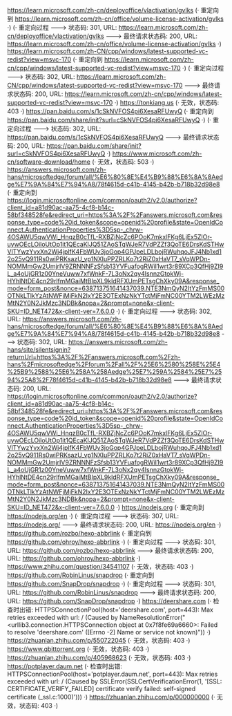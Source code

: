https://learn.microsoft.com/zh-cn/deployoffice/vlactivation/gvlks (· 重定向到 https://learn.microsoft.com/zh-cn/office/volume-license-activation/gvlks ·)
(· 重定向过程 ---> 状态码: 301, URL: https://learn.microsoft.com/zh-cn/deployoffice/vlactivation/gvlks ---> 最终请求状态码: 200, URL: https://learn.microsoft.com/zh-cn/office/volume-license-activation/gvlks ·)
https://learn.microsoft.com/zh-CN/cpp/windows/latest-supported-vc-redist?view=msvc-170 (· 重定向到 https://learn.microsoft.com/zh-cn/cpp/windows/latest-supported-vc-redist?view=msvc-170 ·)
(· 重定向过程 ---> 状态码: 302, URL: https://learn.microsoft.com/zh-CN/cpp/windows/latest-supported-vc-redist?view=msvc-170 ---> 最终请求状态码: 200, URL: https://learn.microsoft.com/zh-cn/cpp/windows/latest-supported-vc-redist?view=msvc-170 ·)
https://tonkiang.us (· 无效，状态码: 403 ·)
https://pan.baidu.com/s/1cSkNVFOS4pi6XesaRFUwyQ (· 重定向到 https://pan.baidu.com/share/init?surl=cSkNVFOS4pi6XesaRFUwyQ ·)
(· 重定向过程 ---> 状态码: 302, URL: https://pan.baidu.com/s/1cSkNVFOS4pi6XesaRFUwyQ ---> 最终请求状态码: 200, URL: https://pan.baidu.com/share/init?surl=cSkNVFOS4pi6XesaRFUwyQ ·)
https://www.microsoft.com/zh-cn/software-download/home (· 无效，状态码: 503 ·)
https://answers.microsoft.com/zh-hans/microsoftedge/forum/all/%E6%80%8E%E4%B9%88%E6%8A%8Aedge%E7%9A%84%E7%94%A8/78f4615d-c41b-4145-b42b-b718b32d98e8 (· 重定向到 https://login.microsoftonline.com/common/oauth2/v2.0/authorize?client_id=a81d90ac-aa75-4cf8-b14c-58bf348528fe&redirect_uri=https%3A%2F%2Fanswers.microsoft.com&response_type=code%20id_token&scope=openid%20profile&state=OpenIdConnect.AuthenticationProperties%3D5sp-_chrw-4OSAWU5qwVWi_HnqzB0cTfL-RXBZjNcZc6POoK7mkxlFKg6LjEx5ZlOr-uywOEcLOiloUtOp1it1QEcaKlJQ51ZAoSTqWJeR7VdPZZf3QoTE6DrsKdSTHwVlTYwzYvxXn2Wj4jplfK4FbWUv3joGop4GPJpeLDLbojRWuhqoJFJ4Nb1xd12o25vQ911Rs0wiPRKsazU_vp1NXIuPPZRLKo7t2RiZ0xHaVT7_sVqWPDn-NOMMmGw2UmjrIV9ZRNNNFzSfsb13YVFuafogRWiI1wrt3r89XCp3QfHj9ZI9L_a4oUjGR1z00YneVuww7xfWnkF-7L3oNx2qy4IsnnzGtokWj-HYhlNtDE4cn29rlfmMGaiMtBIpXL9kldRFXUmPETsgChXky09A&response_mode=form_post&nonce=638713751641437039.NTE3NmQyN2ItYzFmMS00OTNkLTlkYzAtNWFjMjFkN2IxY2E3OTExNzNkYTctMjFmNC00YTM2LWEzMzMtN2Y0N2JkMzc3NDBk&nopa=2&prompt=none&x-client-SKU=ID_NET472&x-client-ver=7.6.0.0 ·)
(· 重定向过程 ---> 状态码: 302, URL: https://answers.microsoft.com/zh-hans/microsoftedge/forum/all/%E6%80%8E%E4%B9%88%E6%8A%8Aedge%E7%9A%84%E7%94%A8/78f4615d-c41b-4145-b42b-b718b32d98e8 ---> 状态码: 302, URL: https://answers.microsoft.com/zh-hans/site/silentsignin?returnUrl=https%3A%2F%2Fanswers.microsoft.com%2Fzh-hans%2Fmicrosoftedge%2Fforum%2Fall%2F%25E6%2580%258E%25E4%25B9%2588%25E6%258A%258Aedge%25E7%259A%2584%25E7%2594%25A8%2F78f4615d-c41b-4145-b42b-b718b32d98e8 ---> 最终请求状态码: 200, URL: https://login.microsoftonline.com/common/oauth2/v2.0/authorize?client_id=a81d90ac-aa75-4cf8-b14c-58bf348528fe&redirect_uri=https%3A%2F%2Fanswers.microsoft.com&response_type=code%20id_token&scope=openid%20profile&state=OpenIdConnect.AuthenticationProperties%3D5sp-_chrw-4OSAWU5qwVWi_HnqzB0cTfL-RXBZjNcZc6POoK7mkxlFKg6LjEx5ZlOr-uywOEcLOiloUtOp1it1QEcaKlJQ51ZAoSTqWJeR7VdPZZf3QoTE6DrsKdSTHwVlTYwzYvxXn2Wj4jplfK4FbWUv3joGop4GPJpeLDLbojRWuhqoJFJ4Nb1xd12o25vQ911Rs0wiPRKsazU_vp1NXIuPPZRLKo7t2RiZ0xHaVT7_sVqWPDn-NOMMmGw2UmjrIV9ZRNNNFzSfsb13YVFuafogRWiI1wrt3r89XCp3QfHj9ZI9L_a4oUjGR1z00YneVuww7xfWnkF-7L3oNx2qy4IsnnzGtokWj-HYhlNtDE4cn29rlfmMGaiMtBIpXL9kldRFXUmPETsgChXky09A&response_mode=form_post&nonce=638713751641437039.NTE3NmQyN2ItYzFmMS00OTNkLTlkYzAtNWFjMjFkN2IxY2E3OTExNzNkYTctMjFmNC00YTM2LWEzMzMtN2Y0N2JkMzc3NDBk&nopa=2&prompt=none&x-client-SKU=ID_NET472&x-client-ver=7.6.0.0 ·)
https://nodejs.org (· 重定向到 https://nodejs.org/en ·)
(· 重定向过程 ---> 状态码: 307, URL: https://nodejs.org/ ---> 最终请求状态码: 200, URL: https://nodejs.org/en ·)
https://github.com/rozbo/hexo-abbrlink (· 重定向到 https://github.com/ohroy/hexo-abbrlink ·)
(· 重定向过程 ---> 状态码: 301, URL: https://github.com/rozbo/hexo-abbrlink ---> 最终请求状态码: 200, URL: https://github.com/ohroy/hexo-abbrlink ·)
https://www.zhihu.com/question/34541107 (· 无效，状态码: 403 ·)
https://github.com/RobinLinus/snapdrop (· 重定向到 https://github.com/SnapDrop/snapdrop ·)
(· 重定向过程 ---> 状态码: 301, URL: https://github.com/RobinLinus/snapdrop ---> 最终请求状态码: 200, URL: https://github.com/SnapDrop/snapdrop ·)
https://deershare.com (· 检查时出错: HTTPSConnectionPool(host='deershare.com', port=443): Max retries exceeded with url: / (Caused by NameResolutionError("<urllib3.connection.HTTPSConnection object at 0x7f8fe69a6660>: Failed to resolve 'deershare.com' ([Errno -2] Name or service not known)")) ·)
https://zhuanlan.zhihu.com/p/550722045 (· 无效，状态码: 403 ·)
https://www.qbittorrent.org (· 无效，状态码: 403 ·)
https://zhuanlan.zhihu.com/p/405968623 (· 无效，状态码: 403 ·)
https://potplayer.daum.net (· 检查时出错: HTTPSConnectionPool(host='potplayer.daum.net', port=443): Max retries exceeded with url: / (Caused by SSLError(SSLCertVerificationError(1, '[SSL: CERTIFICATE_VERIFY_FAILED] certificate verify failed: self-signed certificate (_ssl.c:1000)'))) ·)
https://zhuanlan.zhihu.com/p/000000000 (· 无效，状态码: 403 ·)
